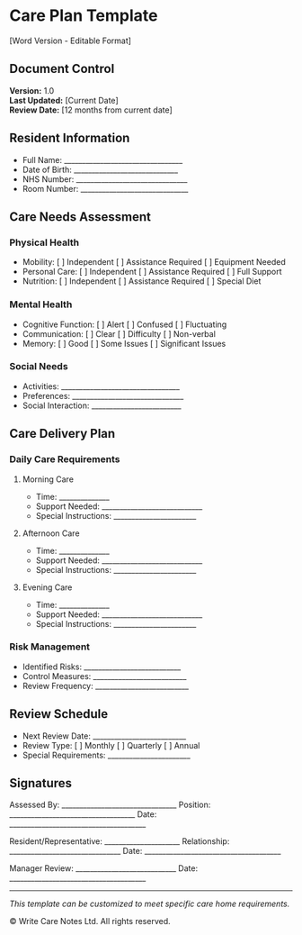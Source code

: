 # Care Plan Template
[Word Version - Editable Format]

## Document Control
**Version:** 1.0  
**Last Updated:** [Current Date]  
**Review Date:** [12 months from current date]

## Resident Information
- Full Name: _________________________________
- Date of Birth: _____________________________
- NHS Number: _______________________________
- Room Number: ______________________________

## Care Needs Assessment
### Physical Health
- Mobility: [ ] Independent [ ] Assistance Required [ ] Equipment Needed
- Personal Care: [ ] Independent [ ] Assistance Required [ ] Full Support
- Nutrition: [ ] Independent [ ] Assistance Required [ ] Special Diet

### Mental Health
- Cognitive Function: [ ] Alert [ ] Confused [ ] Fluctuating
- Communication: [ ] Clear [ ] Difficulty [ ] Non-verbal
- Memory: [ ] Good [ ] Some Issues [ ] Significant Issues

### Social Needs
- Activities: _________________________________
- Preferences: _______________________________
- Social Interaction: _________________________

## Care Delivery Plan
### Daily Care Requirements
1. Morning Care
   - Time: ______________
   - Support Needed: ____________________________
   - Special Instructions: _______________________

2. Afternoon Care
   - Time: ______________
   - Support Needed: ____________________________
   - Special Instructions: _______________________

3. Evening Care
   - Time: ______________
   - Support Needed: ____________________________
   - Special Instructions: _______________________

### Risk Management
- Identified Risks: ___________________________
- Control Measures: __________________________
- Review Frequency: __________________________

## Review Schedule
- Next Review Date: __________________________
- Review Type: [ ] Monthly [ ] Quarterly [ ] Annual
- Special Requirements: _______________________

## Signatures
Assessed By: ________________________________
Position: ___________________________________
Date: ______________________________________

Resident/Representative: _____________________
Relationship: _______________________________
Date: ______________________________________

Manager Review: ____________________________
Date: ______________________________________

---
*This template can be customized to meet specific care home requirements.*

© Write Care Notes Ltd. All rights reserved. 